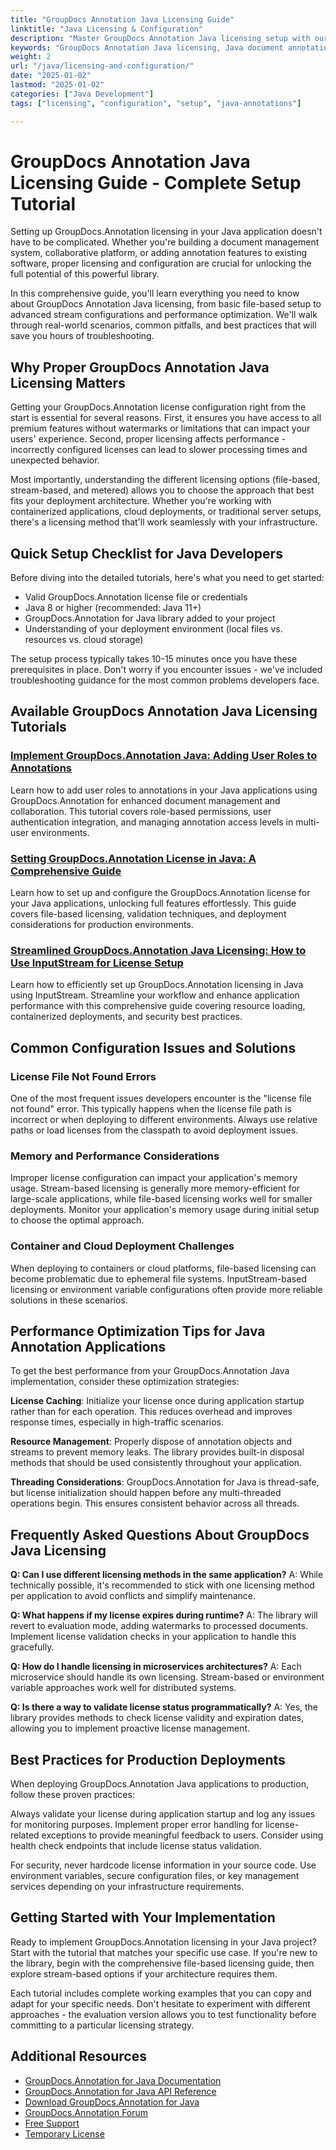 ```yaml
---
title: "GroupDocs Annotation Java Licensing Guide"
linktitle: "Java Licensing & Configuration"
description: "Master GroupDocs Annotation Java licensing setup with our comprehensive guide. Learn file, stream, and metered licensing plus configuration best practices."
keywords: "GroupDocs Annotation Java licensing, Java document annotation setup, GroupDocs license configuration, annotation library Java, Java annotation implementation"
weight: 2
url: "/java/licensing-and-configuration/"
date: "2025-01-02"
lastmod: "2025-01-02"
categories: ["Java Development"]
tags: ["licensing", "configuration", "setup", "java-annotations"]

---
```

# GroupDocs Annotation Java Licensing Guide - Complete Setup Tutorial

Setting up GroupDocs.Annotation licensing in your Java application doesn't have to be complicated. Whether you're building a document management system, collaborative platform, or adding annotation features to existing software, proper licensing and configuration are crucial for unlocking the full potential of this powerful library.

In this comprehensive guide, you'll learn everything you need to know about GroupDocs Annotation Java licensing, from basic file-based setup to advanced stream configurations and performance optimization. We'll walk through real-world scenarios, common pitfalls, and best practices that will save you hours of troubleshooting.

## Why Proper GroupDocs Annotation Java Licensing Matters

Getting your GroupDocs.Annotation license configuration right from the start is essential for several reasons. First, it ensures you have access to all premium features without watermarks or limitations that can impact your users' experience. Second, proper licensing affects performance - incorrectly configured licenses can lead to slower processing times and unexpected behavior.

Most importantly, understanding the different licensing options (file-based, stream-based, and metered) allows you to choose the approach that best fits your deployment architecture. Whether you're working with containerized applications, cloud deployments, or traditional server setups, there's a licensing method that'll work seamlessly with your infrastructure.

## Quick Setup Checklist for Java Developers

Before diving into the detailed tutorials, here's what you need to get started:

- Valid GroupDocs.Annotation license file or credentials
- Java 8 or higher (recommended: Java 11+)
- GroupDocs.Annotation for Java library added to your project
- Understanding of your deployment environment (local files vs. resources vs. cloud storage)

The setup process typically takes 10-15 minutes once you have these prerequisites in place. Don't worry if you encounter issues - we've included troubleshooting guidance for the most common problems developers face.

## Available GroupDocs Annotation Java Licensing Tutorials

### [Implement GroupDocs.Annotation Java: Adding User Roles to Annotations](./implement-groupdocs-annotation-java-user-roles/)
Learn how to add user roles to annotations in your Java applications using GroupDocs.Annotation for enhanced document management and collaboration. This tutorial covers role-based permissions, user authentication integration, and managing annotation access levels in multi-user environments.

### [Setting GroupDocs.Annotation License in Java: A Comprehensive Guide](./groupdocs-annotation-license-java-setup/)
Learn how to set up and configure the GroupDocs.Annotation license for your Java applications, unlocking full features effortlessly. This guide covers file-based licensing, validation techniques, and deployment considerations for production environments.

### [Streamlined GroupDocs.Annotation Java Licensing: How to Use InputStream for License Setup](./groupdocs-annotation-java-inputstream-license-setup/)
Learn how to efficiently set up GroupDocs.Annotation licensing in Java using InputStream. Streamline your workflow and enhance application performance with this comprehensive guide covering resource loading, containerized deployments, and security best practices.

## Common Configuration Issues and Solutions

### License File Not Found Errors
One of the most frequent issues developers encounter is the "license file not found" error. This typically happens when the license file path is incorrect or when deploying to different environments. Always use relative paths or load licenses from the classpath to avoid deployment issues.

### Memory and Performance Considerations
Improper license configuration can impact your application's memory usage. Stream-based licensing is generally more memory-efficient for large-scale applications, while file-based licensing works well for smaller deployments. Monitor your application's memory usage during initial setup to choose the optimal approach.

### Container and Cloud Deployment Challenges
When deploying to containers or cloud platforms, file-based licensing can become problematic due to ephemeral file systems. InputStream-based licensing or environment variable configurations often provide more reliable solutions in these scenarios.

## Performance Optimization Tips for Java Annotation Applications

To get the best performance from your GroupDocs.Annotation Java implementation, consider these optimization strategies:

**License Caching**: Initialize your license once during application startup rather than for each operation. This reduces overhead and improves response times, especially in high-traffic scenarios.

**Resource Management**: Properly dispose of annotation objects and streams to prevent memory leaks. The library provides built-in disposal methods that should be used consistently throughout your application.

**Threading Considerations**: GroupDocs.Annotation for Java is thread-safe, but license initialization should happen before any multi-threaded operations begin. This ensures consistent behavior across all threads.

## Frequently Asked Questions About GroupDocs Java Licensing

**Q: Can I use different licensing methods in the same application?**
A: While technically possible, it's recommended to stick with one licensing method per application to avoid conflicts and simplify maintenance.

**Q: What happens if my license expires during runtime?**
A: The library will revert to evaluation mode, adding watermarks to processed documents. Implement license validation checks in your application to handle this gracefully.

**Q: How do I handle licensing in microservices architectures?**
A: Each microservice should handle its own licensing. Stream-based or environment variable approaches work well for distributed systems.

**Q: Is there a way to validate license status programmatically?**
A: Yes, the library provides methods to check license validity and expiration dates, allowing you to implement proactive license management.

## Best Practices for Production Deployments

When deploying GroupDocs.Annotation Java applications to production, follow these proven practices:

Always validate your license during application startup and log any issues for monitoring purposes. Implement proper error handling for license-related exceptions to provide meaningful feedback to users. Consider using health check endpoints that include license status validation.

For security, never hardcode license information in your source code. Use environment variables, secure configuration files, or key management services depending on your infrastructure requirements.

## Getting Started with Your Implementation

Ready to implement GroupDocs.Annotation licensing in your Java project? Start with the tutorial that matches your specific use case. If you're new to the library, begin with the comprehensive file-based licensing guide, then explore stream-based options if your architecture requires them.

Each tutorial includes complete working examples that you can copy and adapt for your specific needs. Don't hesitate to experiment with different approaches - the evaluation version allows you to test functionality before committing to a particular licensing strategy.

## Additional Resources

- [GroupDocs.Annotation for Java Documentation](https://docs.groupdocs.com/annotation/java/)
- [GroupDocs.Annotation for Java API Reference](https://reference.groupdocs.com/annotation/java/)
- [Download GroupDocs.Annotation for Java](https://releases.groupdocs.com/annotation/java/)
- [GroupDocs.Annotation Forum](https://forum.groupdocs.com/c/annotation)
- [Free Support](https://forum.groupdocs.com/)
- [Temporary License](https://purchase.groupdocs.com/temporary-license/)